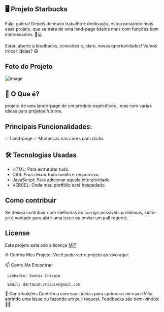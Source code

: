  ## 🖥️ Projeto Starbucks
   Fala, galera! Depois de muito trabalho e dedicação, estou postando mais esse projeto, que se trata de uma land-page básica mais com funções bem interessantes. 🎉💻
  
  Estou aberto a feedbacks, conexões e, claro, novas oportunidades! Vamos trocar ideias? 😃

 ## Foto do Projeto

   ![image](https://github.com/user-attachments/assets/d700ac13-c428-4e3f-af67-84646c117496)



 ## 🚀 O Que é?

projeto de uma lande-page de um produto espécificos , mas com varias ideias para projetos futuros.

## Principais Funcionalidades:

✅ Land-page
✅ Mudanças nas cores com clicks



## 🛠️ Tecnologias Usadas
  - HTML: Para estruturar tudo.
  - CSS: Para deixar tudo bonito e responsivo.
  - JavaScript: Para adicionar aquela interatividade.
  - VERCEL: Onde meu portfólio está hospedado.
  
## Como contribuir

   Se deseja contribuir com melhorias ou corrigir possíveis problemas, sinta-se à vontade para abrir uma issue ou enviar um pull request.

## License
  Este projeto está sob a licença [MIT](https://choosealicense.com/licenses/mit/)

  🌐 Confira Meu Projeto: 
    Você pode ver o projeto ao vivo aqui: 

📫 Como Me Encontrar: 

     Linkedin: Dantas Crispim

     Email: dantas10.crispim@gmail.com

📝 Contribuições Contribua com suas ideias para aprimorar meu portfólio abrindo uma issue ou fazendo um pull request. Feedbacks são bem-vindos! 🌟🚀
